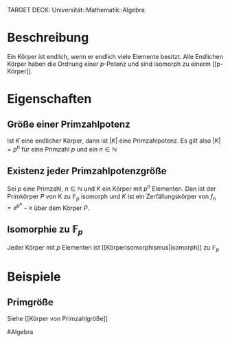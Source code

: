 TARGET DECK: Universität::Mathematik::Algebra

# Beschreibung
Ein Körper ist endlich, wenn er endlich viele Elemente besitzt.
Alle Endlichen Körper haben die Ordnung einer $p$-Potenz und sind isomorph zu einerm [[p-Körper]]. 

# Eigenschaften
## Größe einer Primzahlpotenz
Ist $K$ eine endlicher Körper, dann ist $|K|$ eine Primzahlpotenz. Es gilt also $|K| = p^n$ für eine Primzahl $p$ und ein $n \in \mathbb{N}$

## Existenz jeder Primzahlpotenzgröße
Sei $p$ eine Primzahl, $n \in \mathbb{N}$ und $K$ ein Körper mit $p^n$ Elementen. Dan ist der Primkörper $P$ von K zu $\mathbb{F}_p$ isomorph und $K$ ist ein Zerfällungskörper von $f_n = x^{p^n}-x$ über dem Körper $P$.

## Isomorphie zu $\mathbb{F}_p$
Jeder Körper mit $p$ Elementen ist [[Körperisomorphismus|isomorph]] zu $\mathbb{F}_p$

# Beispiele
## Primgröße
Siehe [[Körper von Primzahlgröße]]

#Algebra 

